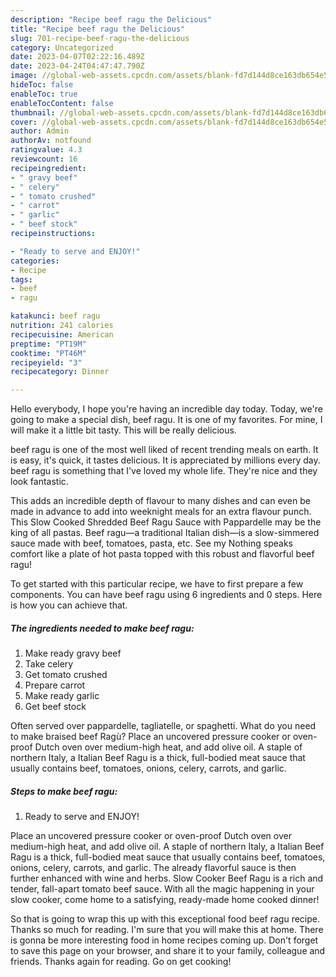 ```yaml
---
description: "Recipe beef ragu the Delicious"
title: "Recipe beef ragu the Delicious"
slug: 701-recipe-beef-ragu-the-delicious
category: Uncategorized
date: 2023-04-07T02:22:16.489Z
date: 2023-04-24T04:47:47.790Z
image: //global-web-assets.cpcdn.com/assets/blank-fd7d144d8ce163db654e5a02c40b08a2775adb7897d16e4062681dc7e1b2800f.png
hideToc: false
enableToc: true
enableTocContent: false
thumbnail: //global-web-assets.cpcdn.com/assets/blank-fd7d144d8ce163db654e5a02c40b08a2775adb7897d16e4062681dc7e1b2800f.png
cover: //global-web-assets.cpcdn.com/assets/blank-fd7d144d8ce163db654e5a02c40b08a2775adb7897d16e4062681dc7e1b2800f.png
author: Admin
authorAv: notfound
ratingvalue: 4.3
reviewcount: 16
recipeingredient:
- " gravy beef"
- " celery"
- " tomato crushed"
- " carrot"
- " garlic"
- " beef stock"
recipeinstructions:

- "Ready to serve and ENJOY!"
categories:
- Recipe
tags:
- beef
- ragu

katakunci: beef ragu 
nutrition: 241 calories
recipecuisine: American
preptime: "PT19M"
cooktime: "PT46M"
recipeyield: "3"
recipecategory: Dinner

---
```



Hello everybody, I hope you're having an incredible day today. Today, we're going to make a special dish, beef ragu. It is one of my favorites. For mine, I will make it a little bit tasty. This will be really delicious.

beef ragu is one of the most well liked of recent trending meals on earth. It is easy, it's quick, it tastes delicious. It is appreciated by millions every day. beef ragu is something that I've loved my whole life. They're nice and they look fantastic.

This adds an incredible depth of flavour to many dishes and can even be made in advance to add into weeknight meals for an extra flavour punch. This Slow Cooked Shredded Beef Ragu Sauce with Pappardelle may be the king of all pastas. Beef ragu—a traditional Italian dish—is a slow-simmered sauce made with beef, tomatoes, pasta, etc. See my Nothing speaks comfort like a plate of hot pasta topped with this robust and flavorful beef ragu!


To get started with this particular recipe, we have to first prepare a few components. You can have beef ragu using 6 ingredients and 0 steps. Here is how you can achieve that.

<!--inarticleads1-->

##### The ingredients needed to make beef ragu:

1. Make ready  gravy beef
1. Take  celery
1. Get  tomato crushed
1. Prepare  carrot
1. Make ready  garlic
1. Get  beef stock


Often served over pappardelle, tagliatelle, or spaghetti. What do you need to make braised beef Ragù? Place an uncovered pressure cooker or oven-proof Dutch oven over medium-high heat, and add olive oil. A staple of northern Italy, a Italian Beef Ragu is a thick, full-bodied meat sauce that usually contains beef, tomatoes, onions, celery, carrots, and garlic. 

<!--inarticleads2-->

##### Steps to make beef ragu:


1. Ready to serve and ENJOY!

Place an uncovered pressure cooker or oven-proof Dutch oven over medium-high heat, and add olive oil. A staple of northern Italy, a Italian Beef Ragu is a thick, full-bodied meat sauce that usually contains beef, tomatoes, onions, celery, carrots, and garlic. The already flavorful sauce is then further enhanced with wine and herbs. Slow Cooker Beef Ragu is a rich and tender, fall-apart tomato beef sauce. With all the magic happening in your slow cooker, come home to a satisfying, ready-made home cooked dinner! 

So that is going to wrap this up with this exceptional food beef ragu recipe. Thanks so much for reading. I'm sure that you will make this at home. There is gonna be more interesting food in home recipes coming up. Don't forget to save this page on your browser, and share it to your family, colleague and friends. Thanks again for reading. Go on get cooking!
